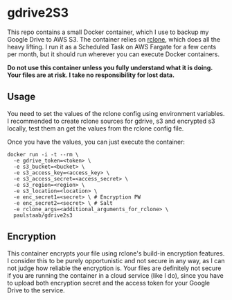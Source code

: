 # gdrive2S3

This repo contains a small Docker container, which I use to backup my Google Drive to AWS S3.
The container relies on [rclone](https://rclone.org), which does all the
heavy lifting. I run it as a Scheduled Task on AWS Fargate for a few cents per month,
but it should run wherever you can execute Docker containers.

**Do not use this container unless you fully understand what it is doing.
Your files are at risk. I take no responsibility for lost data.**


## Usage

You need to set the values of the rclone config using environment
variables. I recommended to create rclone sources for gdrive, s3 and
encrypted s3 locally, test them an get the values from the rclone config
file.

Once you have the values, you can just execute the container:

```
docker run -i -t --rm \
  -e gdrive_token=<token> \
  -e s3_bucket=<bucket> \
  -e s3_access_key=<access_key> \
  -e s3_access_secret=<access_secret> \
  -e s3_region=<region> \
  -e s3_location=<location> \
  -e enc_secret1=<secret> \ # Encryption PW
  -e enc_secret2=<secret> \ # Salt
  -e rclone_args=<additional_arguments_for_rclone> \
  paulstaab/gdrive2s3
```

## Encryption

This container encrypts your file using rclone's build-in encryption features.
I consider this to be purely opportunistic and not secure in any way, as I
can not judge how reliable the encryption is. Your files are definitely not secure
if you are running the container in a cloud service (like I do), since you have
to upload both encryption secret and the access token for your Google Drive to
the service.
